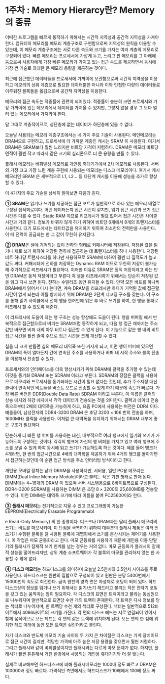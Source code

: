# 1주차 : Memory Hierarcy란? Memory의 종류

어떠한 프로그램을 빠르게 동작하기 위해서는 시간적 지역성과 공간적 지역성을 가져야 한다. 컴퓨터의 메모리를 메모리 계층구조로 구현함으로써 지역성의 원칙을 이용할 수 있는데, 이 메모리 계층구조에는 서로 다른 속도와 크기를 가지는 여러 계층의 메모리로 구성되어 있다. 빠른 메모리는 프로세서에 가깝게 두고, 느리고 싼 메모리를 그 아래에 둠으로써 사용자에게 가장 빠른 메모리가 가지고 있는 접근 속도를 제공하면서 동시에 가장 싼 기술로 최대한 큰 메모리 용량을 제공하는 것이다.

최근에 접근했던 데이터들을 프로세서에 가까이에 보관함으로써 시간적 지역성을 이용하고 메모리의 상위 계층으로 필요한 데이터뿐만 아니라 이와 인접한 다량의 데이터들로 이루워진 블록들을 옮김으로써 공간적 지역성을 이용한다.

메모리의 접근 속도는 적중률에 관련이 되어있다. 적중률이 충분히 크면 프로세서와 가장 가까이에 있는 메모리에서 데이터를 가져올 수 있지만, 그렇지 않을 경우 그 보다 멀리 있는 메모리에서 가져와야 한다.

말 그대로 계층적이므로, 상단층에 없는 데이터가 하단층에 있을 수 없다.

오늘날 사용되는 메모리 계층구조에서는 네 가지 주요 기술이 사용된다. 메인메모리는 DRAM으로 구현하고, 프로세서에 더 가까운 계층인 캐시는 SRAM 이 사용된다. 여기서 DRAM은 SRAM보다 훨씬 느리지만 비트당 가격이 저렴하다. DRAM은 메모리 비트당 면적이 훨씬 작고 따라서 같은 크기의 실리콘으로 더 큰 용량을 만들 수 있다.

플래시 메모리는 비휘발성 메모리로 개인용 휴대기기에서 2차 메모리로 사용된다. 서버의 가장 크고 가장 느린 계층 구현에 사용되는 메모리는 디스크 메모리이다. 여기서 캐시메모리인 SRAM 은 세부적으로 L1, L2... 등 다단계 캐시를 이용해 성능을 추가로 향상할 수 있다.

이 4가지의 주요 기술을 상세히 알아보면 다음과 같다.

**① SRAM**은 읽기나 쓰기를 제공하는 접근 포트가 일반적으로 하나 있는 메모리 배열로 구성된 집적회로이다. 어떤 데이터든지 접근 시간이 같지만, 읽기 접근 시간과 쓰기 접근 시간은 다를 수 있다. Static RAM 이므로 리프레시가 필요 없어서 접근 시간은 사이클 시간과 거의 같다. 정보가 바뀌지 않게 하기 위하여 비트당 6개에서 8개의 트랜지스터를 사용한다. 대기 모드에서는 데이터값을 유지하기 위하여 최소한의 전력만을 사용한다. 이 때 전력이 공급되는 한 그 값이 무한히 유지된다.

**② DRAM**은 셀에 기억되는 값이 전하의 형태로 커패시터에 저장된다. 저장된 값을 읽거나 새로 쓰기 위하여 저장된 전하에 접근하는 데 트랜지스터를 하나 사용한다. 저장된 비트 하나당 트랜지스터를 하나만 사용하므로 SRAM에 비하여 훨씬 더 집적도가 높고 값도 싸다. 커패시터에 전하를 저장하는 Dynamic RAM 이므로 무한히 저장이 불가능해 주기적으로 리프레시가 필요하다. 이러한 이유로 SRAM은 정적 저장이라고 하는 반면 DRAM은 동적 저장이라고 부른다.이 셀을 리프레시하기 위해서는 단순히 저장된 값을 읽고 다시 쓰면 된다. 전하는 수밀리초 동안 유지될 수 있다. 만약 모든 비트를 하나씩 DRAM에서 읽어서 다시 쓴다면, 계속 DRAM을 리프레시만 하다가 기억된 값에 접근할 시간이 없게 되는데 이를 방지하기 위해 DRAM은 2단계 디코딩 구조를 갖는다. 이 구조를 통해 읽기 사이클에서 전체 행을 한꺼번에 읽은 후 바로 쓰기를 하여, 한 행을 통째로 리프레시 할 수 있도록 해준다.

이 리프레시에 도움이 되는 행 구조는 성능 향상에도 도움이 된다. 행을 버퍼링 해서 반복적으로 접근함으로써 버퍼는 SRAM처럼 동작하게 되고, 다음 행 접근 때까지는 주소값만 바꾸면 버퍼 내의 아무 비트나 접근할 수 있게 된다. 이 기능으로 같은 행 내의 비트 접근 시간을 훨씬 줄여 주므로 접근 시간을 크게 개선할 수 있다.

칩을 더 크게 만들면 칩의 메모리 대역폭 또한 커지게 되고, 어떤 행이 버퍼에 있으면 DRAM의 폭이 얼마든지 간에 연속된 주소를 사용하거나 버퍼 내 시작 주소와 블록 전송을 이용해서 전송할 수 있다.

프로세서와의 인터페이스를 더욱 향상시키기 위해 DRAM에 클럭을 추가할 수 있는데 이것을 동기화 DRAM 또는 SDRAM 이라고 부른다. SDRAM의 장점은 클럭을 사용하므로 메모리와 프로세서를 동기화하는 시간이 필요 없다는 것인데, 추가 주소지정 대신 클럭이 연속적인 비트들을 버스트 모드로 전송할 수 있게 하기 때문에 속도가 빠르다. 가장 빠른 버전은 DDR(Double Data Rate) SDRAM 이라고 부른다. 이 이름은 클럭의 상승 에지와 하강 에지에서 각각 데이터가 전송되는 것을 의미한다. 클럭과 데이터 전송 폭으로부터 2배의 대역폭을 가능하게 하고, 요즘 PC에서 사용하는 버전은 DDR4 이다. 예를들어, 삼성전자의 DDR4-3200 DRAM 은 초당 3200 × 106 번의 전송을 하며, 1600MHz 클럭을 사용한다. 이처럼 큰 대역폭을 유지하기 위해서는 DRAM 내부에 좋은 구조가 필요하다.

단순하게 더 빠른 행 버퍼를 사용하는 대신, 내부적으로 여러 뱅크에서 일기와 쓰기가 가능하도록 구성하는 것이다. 각각의 뱅크에 자신의 행 버퍼를 가지고 있고 여러 뱅크에 주소를 보낼 수 있게 하여 동시에 읽고 쓰기가 가능하도록 하는 것이다. 예를 들어 뱅크가 4개라면, 한 번의 접근시간으로 4배의 대역폭을 제공하기 위해 4개의 뱅크를 돌아가면서 접근하는것인데 이 순환 접근 방식을 주소 인터리빙 방식이라고 한다.

개인용 모바일 장치는 낱개 DRAM을 사용하지만, 서버용, 일반 PC용 메모리는 DIMM(Dual Inline Memory Module)이라고 불리는 작은 기판 형태로 판매 된다. DIMM에는 4~16개의 DRAM 이 있으며 서버 시스템용으로 8바이트폭으로 구성된다. DDR4-3200 SDRAM을 사용하는 DIMM 은 초당 8 × 3200의 25,600MB를 전송할 수 있다. 이런 DIMM은 대역폭 크기에 따라 이름을 붙여 PC25600이라 한다.

**③ 플래시 메모리**는 전기적으로 지울 수 있고 프로그래밍이 가능한 EEPROM(Electrically Erasable Programmabl

e Read-Only Memory) 의 한 종류이다. 디스크나 DRAM과는 달리 플래시 메모리의 쓰기는 비트를 마모시키며, 이 단점을 극복하기 위하여 대부분의 플래시 제품은 여러 번 쓰기가 수행된 블록을 덜 사용된 블록에 재맵핑해서 쓰기를 분산시키는 제어기를 사용한다. 이 작업은 마모 균등화라고 한다. 마모 균등화를 사용하기 때문에 개인용 이동 단말기의 플래시가 잠재적 쓰기 한계를 넘는 경우는 거의 없다. 마모 균등화가 플래시의 잠재적 성능을 떨어뜨리지만, 상위 계층 소프트웨어가 각 블록의 마모를 관리하지 않는 한 사용할 수 밖에 없다.

**④ 디스크 메모리**는 하드디스크를 의미하며 오늘날 2.5인치와 3.5인치 사이즈를 주로 사용한다. 하드디스크는 원판의 집합으로 구성되어 있고 원판은 분당 5400번에서 15000번의 속도로 회전한다. 금속 원판의 양측 면은 자성체로 코팅이 되어 있다. 하드디스크상의 정보를 읽거나 쓰기 위해서는 읽기/쓰기 헤드라고 불리는 작은 전자기 코일을 갖고 있는 움직이는 암이 필요하다. 각 디스크의 표면은 트랙이라고 불리는 동심원으로 나누워지며 일반적으로 표면당 수만 개의 트랙이 존재한다. 각 트랙은 다시 정보를 담는 섹터로 나누어지며, 한 트랙당 수천 개의 섹터로 구성된다. 섹터는 일반적으로 512바이트에서 4096바이트의 크기를 가진다. 각 면의 디스크 헤드는 서로 연결되어 있어서 함께 움직이므로 모든 헤드는 각 면의 같은 트랙에 위치하게 된다. 모든 면의 한 점에 위치한 헤드 아래에 놓인 모든 트랙은 실린더라고 불린다.

자기 디스크와 반도체 메모리 기술 사이의 두 가지 큰 차이점은 디스크는 기계 장치이므로 접근 시간이 길지만, 적당한 가격에 아주 높은 저장 용량을 갖으면서 훨씬 저렴하다. 그리고 플래시와 같이 비휘발성이지만 플래시와는 다르게 마모 문제가 없다. 하지만, 플래시가 훨씬 튼튼해서 거친 환경에서 사용되는 개인용 휴대기기와 더 잘 맞는다.

실제로 비교해보면 하드디스크에 비해 플래시메모리는 1000배 정도 빠르고 DRAM은 100000배 정도 빠르다. 가격적인 측면에서도 하드디스크가 10배에서 100배 정도 싸다.